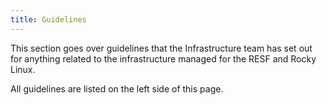 ```yaml
---
title: Guidelines
---
```


This section goes over guidelines that the Infrastructure team has set out for
anything related to the infrastructure managed for the RESF and Rocky Linux.

All guidelines are listed on the left side of this page.
